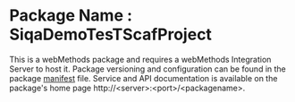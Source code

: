 # Package Name : SiqaDemoTesTScafProject
This is a webMethods package and requires a webMethods Integration Server to host it. Package versioning and configuration can be found in the package [manifest](./SiqaDemoTesTScafProject/manifest.v3) file. Service and API documentation is available on the package's home page http://&lt;server&gt;:&lt;port&gt;/&lt;packagename>.